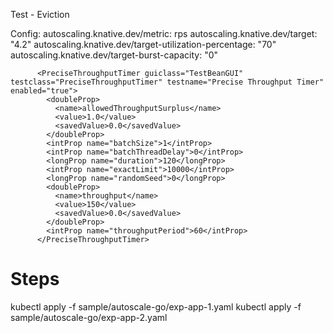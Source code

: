 Test - Eviction

Config:
autoscaling.knative.dev/metric: rps
autoscaling.knative.dev/target: "4.2"
autoscaling.knative.dev/target-utilization-percentage: "70"
autoscaling.knative.dev/target-burst-capacity: "0"


          <PreciseThroughputTimer guiclass="TestBeanGUI" testclass="PreciseThroughputTimer" testname="Precise Throughput Timer" enabled="true">
            <doubleProp>
              <name>allowedThroughputSurplus</name>
              <value>1.0</value>
              <savedValue>0.0</savedValue>
            </doubleProp>
            <intProp name="batchSize">1</intProp>
            <intProp name="batchThreadDelay">0</intProp>
            <longProp name="duration">120</longProp>
            <intProp name="exactLimit">10000</intProp>
            <longProp name="randomSeed">0</longProp>
            <doubleProp>
              <name>throughput</name>
              <value>150</value>
              <savedValue>0.0</savedValue>
            </doubleProp>
            <intProp name="throughputPeriod">60</intProp>
          </PreciseThroughputTimer>


# Steps

kubectl apply -f sample/autoscale-go/exp-app-1.yaml
kubectl apply -f sample/autoscale-go/exp-app-2.yaml 